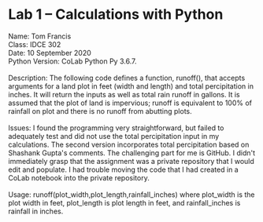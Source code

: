 # Lab 1 – Calculations with Python

Name: Tom Francis<br>
Class: IDCE 302<br>
Date: 10 September 2020<br>
Python Version: CoLab Python Py 3.6.7.<br><br>
Description: The following code defines a function, runoff(), that accepts arguments for a land plot in feet (width and length) and total percipitation in inches. It will return the inputs as well as total rain runoff in gallons. It is assumed that the plot of land is impervious; runoff is equivalent to 100% of rainfall on plot and there is no runoff from abutting plots.<br><br>
Issues: I found the programming very straightforward, but failed to adequately test and did not use the total percipitation input in my calculations. The second version incorporates total percipitation based on Shashank Gupta's comments. The challenging part for me is GitHub. I didn't immediately grasp that the assignment was a private repository that I would edit and populate. I had trouble moving the code that I had created in a CoLab notebook into the private repository.<br><br>
Usage: runoff(plot_width,plot_length,rainfall_inches) where plot_width is the plot width in feet, plot_length is plot length in feet, and rainfall_inches is rainfall in inches.
